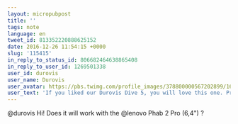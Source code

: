 ```yaml
---
layout: micropubpost
title: ''
tags: note
language: en
tweet_id: 813352220888625152
date: 2016-12-26 11:54:15 +0000
slug: '115415'
in_reply_to_status_id: 806682464638865408
in_reply_to_user_id: 1269501338
user_id: durovis
user_name: Durovis
user_avatar: https://pbs.twimg.com/profile_images/378800000567202899/163ee0f66bf7b1cdcb9ed705c4cb1829.jpeg
user_text: 'If you liked our Durovis Dive 5, you will love this one. Proud to present our brand new Dive 6 prototype!!! <a href="/hashtag/durovisdive?src=hash" data-query-source="hashtag_click" class="twitter-hashtag pretty-link js-nav" dir="ltr"><s>#</s><b>durovisdive</b></a> <a href="/hashtag/SIGGRAPHAsia?src=hash" data-query-source="hashtag_click" class="twitter-hashtag pretty-link js-nav" dir="ltr"><s>#</s><b>SIGGRAPHAsia</b></a> <a href="/hashtag/VR?src=hash" data-query-source="hashtag_click" class="twitter-hashtag pretty-link js-nav" dir="ltr"><s>#</s><b>VR</b></a><a href="https://t.co/PWv5F2tZxB" class="twitter-timeline-link u-hidden" data-pre-embedded="true" dir="ltr">pic.twitter.com/PWv5F2tZxB</a>'
---
```

@durovis Hi! Does it will work with the @lenovo Phab 2 Pro (6,4") ?

